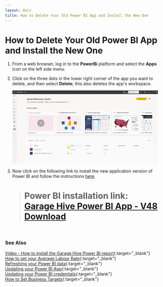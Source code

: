 ```yaml
---
layout: docs
title: How to Delete Your Old Power BI App and Install the New One
---
```


# How to Delete Your Old Power BI App and Install the New One
1. From a web browser, log in to the **PowerBi** platform and select the **Apps** icon on the left side menu.
2. Click on the three dots in the lower right corner of the app you want to delete, and then select **Delete**; this also deletes the app's workspace.

   ![](media/garagehive-powerbi-delete1.gif)

3. Now click on the following link to install the new application version of Power BI and follow the instructions [here](powerbi-installing-app.html).

   > # Power BI installation link: <ins>[Garage Hive Power BI App - V48 Download](https://app.powerbi.com/Redirect?action=InstallApp&appId=739eb02b-643e-4bc3-a9ae-61191a89452d&packageKey=382d5f61-862d-4c85-8be9-2b076a6a16besudkHLFz-thcDxGeqs-eb5rx8SGGZrL-ixHyPH3tlDY&ownerId=1bde89ad-b4ce-45df-a919-e1e08e47294d&buildVersion=48 "Power BI V48 Download")</ins>


<br>

### **See Also**
[Video - How to install the Garage Hive Power BI report](https://youtu.be/iO17qPjBAc0){:target="_blank"} \
[How to set your Average Labour Rate](garagehive-labour-rate.html){:target="_blank"} \
[Refreshing your Power BI data](powerbi-refresh-data.html){:target="_blank"} \
[Updating your Power BI App](powerbi-updating-app.html){:target="_blank"} \
[Updating your Power BI credentials](powerbi-updating-app.html){:target="_blank"} \
[How to Set Business Targets](garagehive-how-to-set-business-targets.html){:target="_blank"}